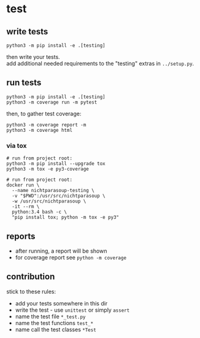 # test

## write tests

```shell script
python3 -m pip install -e .[testing]
```

then write your tests.  
add additional needed requirements to the "testing" extras in `../setup.py`.


## run tests

```shell script
python3 -m pip install -e .[testing]
python3 -m coverage run -m pytest 
```

then, to gather test coverage:

```shell script
python3 -m coverage report -m 
python3 -m coverage html 
```


### via tox 

```shell script
# run from project root:
python3 -m pip install --upgrade tox
python3 -m tox -e py3-coverage
```

```shell script
# run from project root:
docker run \
  --name nichtparasoup-testing \
  -v "$PWD":/usr/src/nichtparasoup \
  -w /usr/src/nichtparasoup \
  -it --rm \
  python:3.4 bash -c \
  "pip install tox; python -m tox -e py3"
```

## reports 

* after running, a report will be shown
* for coverage report see `python -m coverage`

## contribution 

stick to these rules:

* add your tests somewhere in this dir
* write the test - use `unittest` or simply `assert`
* name the test file `*_test.py`
* name the test functions `test_*`
* name call the test classes `*Test`
